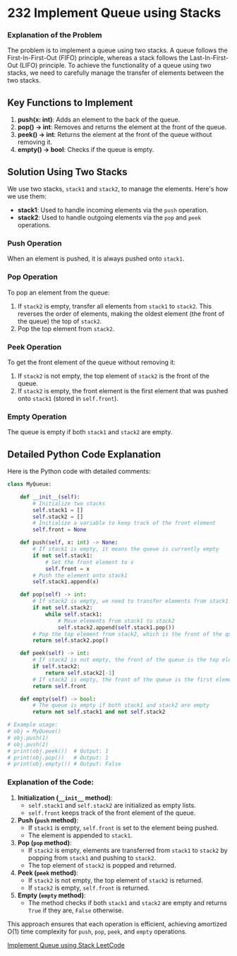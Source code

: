 # 232 Implement Queue using Stacks

### Explanation of the Problem

The problem is to implement a queue using two stacks. A queue follows the First-In-First-Out (FIFO) principle, whereas a stack follows the Last-In-First-Out (LIFO) principle. To achieve the functionality of a queue using two stacks, we need to carefully manage the transfer of elements between the two stacks.

## Key Functions to Implement

1. **push(x: int)**: Adds an element to the back of the queue.
2. **pop() -> int**: Removes and returns the element at the front of the queue.
3. **peek() -> int**: Returns the element at the front of the queue without removing it.
4. **empty() -> bool**: Checks if the queue is empty.

## Solution Using Two Stacks

We use two stacks, `stack1` and `stack2`, to manage the elements. Here's how we use them:

- **stack1**: Used to handle incoming elements via the `push` operation.
- **stack2**: Used to handle outgoing elements via the `pop` and `peek` operations.

### Push Operation

When an element is pushed, it is always pushed onto `stack1`.

### Pop Operation

To pop an element from the queue:

1. If `stack2` is empty, transfer all elements from `stack1` to `stack2`. This reverses the order of elements, making the oldest element (the front of the queue) the top of `stack2`.
2. Pop the top element from `stack2`.

### Peek Operation

To get the front element of the queue without removing it:

1. If `stack2` is not empty, the top element of `stack2` is the front of the queue.
2. If `stack2` is empty, the front element is the first element that was pushed onto `stack1` (stored in `self.front`).

### Empty Operation

The queue is empty if both `stack1` and `stack2` are empty.

## Detailed Python Code Explanation

Here is the Python code with detailed comments:

```python
class MyQueue:

    def __init__(self):
        # Initialize two stacks
        self.stack1 = []
        self.stack2 = []
        # Initialize a variable to keep track of the front element
        self.front = None

    def push(self, x: int) -> None:
        # If stack1 is empty, it means the queue is currently empty
        if not self.stack1:
            # Set the front element to x
            self.front = x
        # Push the element onto stack1
        self.stack1.append(x)

    def pop(self) -> int:
        # If stack2 is empty, we need to transfer elements from stack1 to stack2
        if not self.stack2:
            while self.stack1:
                # Move elements from stack1 to stack2
                self.stack2.append(self.stack1.pop())
        # Pop the top element from stack2, which is the front of the queue
        return self.stack2.pop()

    def peek(self) -> int:
        # If stack2 is not empty, the front of the queue is the top element of stack2
        if self.stack2:
            return self.stack2[-1]
        # If stack2 is empty, the front of the queue is the first element pushed onto stack1
        return self.front

    def empty(self) -> bool:
        # The queue is empty if both stack1 and stack2 are empty
        return not self.stack1 and not self.stack2

# Example usage:
# obj = MyQueue()
# obj.push(1)
# obj.push(2)
# print(obj.peek())  # Output: 1
# print(obj.pop())   # Output: 1
# print(obj.empty()) # Output: False

```

### Explanation of the Code:

1. **Initialization (`__init__` method)**:
    - `self.stack1` and `self.stack2` are initialized as empty lists.
    - `self.front` keeps track of the front element of the queue.
2. **Push (`push` method)**:
    - If `stack1` is empty, `self.front` is set to the element being pushed.
    - The element is appended to `stack1`.
3. **Pop (`pop` method)**:
    - If `stack2` is empty, elements are transferred from `stack1` to `stack2` by popping from `stack1` and pushing to `stack2`.
    - The top element of `stack2` is popped and returned.
4. **Peek (`peek` method)**:
    - If `stack2` is not empty, the top element of `stack2` is returned.
    - If `stack2` is empty, `self.front` is returned.
5. **Empty (`empty` method)**:
    - The method checks if both `stack1` and `stack2` are empty and returns `True` if they are, `False` otherwise.

This approach ensures that each operation is efficient, achieving amortized O(1) time complexity for `push`, `pop`, `peek`, and `empty` operations.

[Implement Queue using Stack LeetCode](https://leetcode.com/problems/implement-queue-using-stacks/submissions/1348987885/)

